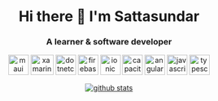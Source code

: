 ### <h1 align="center"> Hi there 👋 I'm Sattasundar </h1>

<h3 align="center">A learner & software developer</h3>

 <!-- <p align="center">
  <img src="https://habib.al-mawali.com/wp-content/uploads/ibm-cloud.png" alt="ibm certified" width="126" height="80"/>
  <img src="https://habib.al-mawali.com/wp-content/uploads/KTBase-Technologies.png" alt="ktbase" width="133" height="80"/>
 </p> -->

<p align="center">
  <img src="https://styles.redditmedia.com/t5_2odyx7/styles/communityIcon_19sk0x18irz41.png" alt="maui" width="40" height="40"/>
  <img src="https://cdn.freebiesupply.com/logos/large/2x/xamarin-logo-png-transparent.png" alt="xamarin" width="45" height="40"/>
  <img src="https://neosmart.net/blog/wp-content/uploads/2019/06/dot-NET-Core.png" alt="dotnetcore" width="40" height="40"/>
  <img src="https://www.vectorlogo.zone/logos/firebase/firebase-icon.svg" alt="firebase" width="40" height="40"/>
  <img src="https://www.vectorlogo.zone/logos/ionicframework/ionicframework-icon.svg" alt="ionic" width="40" height="40"/>
  <img src="https://seeklogo.com/images/C/capacitor-logo-DF3634DD70-seeklogo.com.png" alt="capacitorjs" width="40" height="40"/>
  <img src="https://seeklogo.com/images/A/angular-logo-CF8B6B5B10-seeklogo.com.png" alt="angular" width="40" height="40"/>
  <img src="https://upload.vectorlogo.zone/logos/javascript/images/239ec8a4-163e-4792-83b6-3f6d96911757.svg" alt="javascript" width="40" height="40"/>  
  <img src="https://www.vectorlogo.zone/logos/typescriptlang/typescriptlang-icon.svg" alt="typescript" width="40" height="40"/> 
 </p>
<p align="center">
  <a href="https://github.com/sattasundar">
    <img src="https://github-readme-stats.vercel.app/api?username=sattasundar&show_icons=true&theme=tokyonight&count_private=true" alt="github stats">
  </a>
</p>
<!--<p align="center">
  <a href="https://github.com/sattasundar">
    <img src="https://github-readme-stats.vercel.app/api/top-langs/?username=sattasundar&layout=compact&hide_border=true&show_icons=true&count_private=true"                  alt="github stats">
  </a>
  https://github-readme-stats.vercel.app/api/top-langs/?username=enisn&layout=compact&theme=tokyonight&count_private=true
</p>-->

<!--
**sattasundar/sattasundar** is a ✨ _special_ ✨ repository because its `README.md` (this file) appears on your GitHub profile.

Here are some ideas to get you started:

- 🔭 I’m currently working on ...
- 🌱 I’m currently learning ...
- 👯 I’m looking to collaborate on ...
- 🤔 I’m looking for help with ...
- 💬 Ask me about ...
- 📫 How to reach me: ...
- 😄 Pronouns: ...
- ⚡ Fun fact: ...
-->

